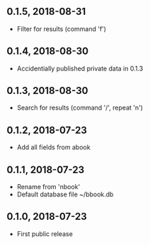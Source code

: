 ## 0.1.5, 2018-08-31
- Filter for results (command 'f')

## 0.1.4, 2018-08-30
- Accidentially published private data in 0.1.3

## 0.1.3, 2018-08-30
- Search for results (command '/', repeat 'n')

## 0.1.2, 2018-07-23
- Add all fields from abook

## 0.1.1, 2018-07-23
- Rename from 'nbook'
- Default database file ~/bbook.db

## 0.1.0, 2018-07-23
- First public release
